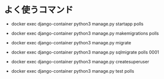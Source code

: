 
# よく使うコマンド

- docker exec django-container  python3 manage.py startapp polls

- docker exec django-container python3 manage.py makemigrations polls

- docker exec django-container python3 manage.py migrate

- docker exec django-container python3 manage.py sqlmigrate polls 0001

- docker exec django-container python3 manage.py createsuperuser

- docker exec django-container python3 manage.py test polls
